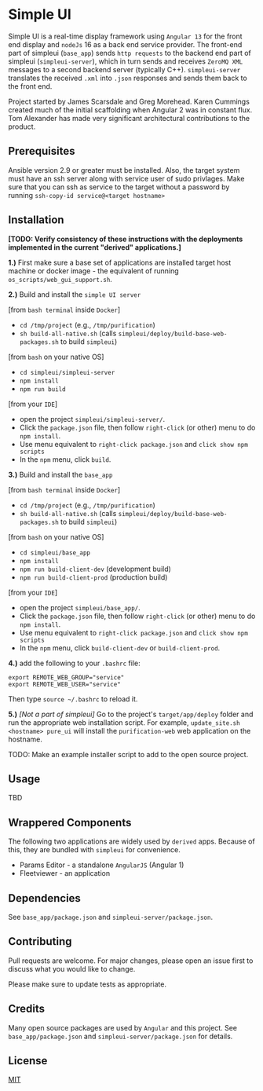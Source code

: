 # Simple UI

Simple UI is a real-time display framework using `Angular 13` for the front end display
and `nodeJs` 16 as a back end service provider.  The front-end part of simpleui (`base_app`)
sends `http requests` to the backend end part of simpleui (`simpleui-server`), which in turn
sends and receives `ZeroMQ XML` messages to a second backend server (typically C++).
`simpleui-server` translates the received `.xml` into `.json` responses and sends them
back to the front end.   

Project started by James Scarsdale and Greg Morehead. Karen Cummings created much of the initial
scaffolding when Angular 2 was in constant flux. Tom Alexander has made very significant
architectural contributions to the product.


## Prerequisites

Ansible version 2.9 or greater must be installed. Also, the target system must have an ssh server along with service user
of sudo privlages. Make sure that you can ssh as service to the target without a password by running 
`ssh-copy-id service@<target hostname>`

## Installation
**[TODO: Verify consistency of these instructions with the deployments implemented
in the current "derived" applications.]**

**1.)** First make sure a base set of applications are installed target host machine or docker image - the
equivalent of running `os_scripts/web_gui_support.sh`.

**2.)** Build and install the `simple UI server`  

[from `bash terminal` inside `Docker`]
- `cd /tmp/project` (e.g., `/tmp/purification`)
- `sh build-all-native.sh` (calls `simpleui/deploy/build-base-web-packages.sh` to build `simpleui`)

[from `bash` on your native OS]
- `cd simpleui/simpleui-server`
- `npm install`
- `npm run build`

[from your `IDE`]
- open the project `simpleui/simpleui-server/`.
- Click the `package.json` file, then follow `right-click` (or other) menu to do `npm install`.
- Use menu equivalent to `right-click package.json` and `click show npm scripts`
- In the `npm` menu, click `build`.

**3.)** Build and install the `base_app`  

[from `bash terminal` inside `Docker`]
- `cd /tmp/project` (e.g., `/tmp/purification`)
- `sh build-all-native.sh` (calls `simpleui/deploy/build-base-web-packages.sh` to build `simpleui`)

[from `bash` on your native OS]
- `cd simpleui/base_app`
- `npm install`
- `npm run build-client-dev`  (development build)
- `npm run build-client-prod` (production build)

[from your `IDE`]
- open the project `simpleui/base_app/`.
- Click the `package.json` file, then follow `right-click` (or other) menu to do `npm install`.
- Use menu equivalent to `right-click package.json` and `click show npm scripts`
- In the `npm` menu, click `build-client-dev` or `build-client-prod`.

**4.)** add the following to your `.bashrc` file:

```
export REMOTE_WEB_GROUP="service"
export REMOTE_WEB_USER="service"
```

Then type `source ~/.bashrc` to reload it.

**5.)** _[Not a part of simpleui]_ Go to the project's `target/app/deploy` folder and run the appropriate web installation script. For example, `update_site.sh <hostname> pure_ui` 
will install the `purification-web` web application on the hostname.

TODO: Make an example installer script to add to the open source project.

## Usage

TBD

## Wrappered Components

The following two applications are widely used by `derived` apps.
Because of this, they are bundled with `simpleui` for convenience.

- Params Editor - a standalone `AngularJS` (Angular 1)
- Fleetviewer - an application

## Dependencies
See `base_app/package.json` and `simpleui-server/package.json`.


## Contributing
Pull requests are welcome. For major changes, please open an issue first to discuss what you would like to change.

Please make sure to update tests as appropriate.

## Credits

Many open source packages are used by `Angular` and this project.
See `base_app/package.json` and `simpleui-server/package.json` for details.

## License
[MIT](https://choosealicense.com/licenses/mit/)
